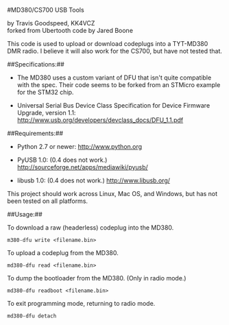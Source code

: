 #MD380/CS700 USB Tools

by Travis Goodspeed, KK4VCZ  
forked from Ubertooth code by Jared Boone

This code is used to upload or download codeplugs into a TYT-MD380 DMR
radio.  I believe it will also work for the CS700, but have not tested
that.

##Specifications:##

* The MD380 uses a custom variant of DFU that isn't quite compatible
  with the spec.  Their code seems to be forked from an STMicro
  example for the STM32 chip.

* Universal Serial Bus Device Class Specification for Device
  Firmware Upgrade, version 1.1:
  http://www.usb.org/developers/devclass_docs/DFU_1.1.pdf


##Requirements:##

* Python 2.7 or newer:
  http://www.python.org

* PyUSB 1.0:  (0.4 does not work.)
  http://sourceforge.net/apps/mediawiki/pyusb/

* libusb 1.0: (0.4 does not work.)
  http://www.libusb.org/

This project should work across Linux, Mac OS, and Windows, but has
not been tested on all platforms.

##Usage:##

To download a raw (headerless) codeplug into the MD380.

    m380-dfu write <filename.bin>

To upload a codeplug from the MD380.

    md380-dfu read <filename.bin>

To dump the bootloader from the MD380.  (Only in radio mode.)

    md380-dfu readboot <filename.bin>

To exit programming mode, returning to radio mode.

    md380-dfu detach

